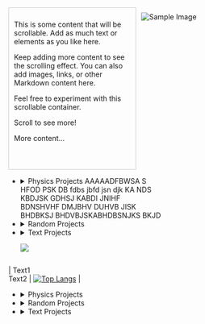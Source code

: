 <div style="display: flex; align-items: flex-start;">

  <!-- Scrollable element on the left -->
  <div style="width: 50%; height: 300px; overflow-y: scroll; border: 1px solid #ccc; padding: 10px;">
    <p>This is some content that will be scrollable. Add as much text or elements as you like here.</p>
    <p>Keep adding more content to see the scrolling effect. You can also add images, links, or other Markdown content here.</p>
    <p>Feel free to experiment with this scrollable container.</p>
    <p>Scroll to see more!</p>
    <p>More content...</p>
  </div>

  <!-- Image on the right -->
  <div style="width: 50%; padding: 10px;">
    <img src="https://via.placeholder.com/300" alt="Sample Image" style="max-width: 100%; height: auto;">
  </div>

</div>





  <div style="display: inline-block; width: 60%; vertical-align: top;">
 
  - <details>
      <summary>Physics Projects AAAAADFBWSA S HFOD PSK DB fdbs jbfd jsn djk KA NDS KBDJSK GDHSJ KABDI JNIHF BDNSHVHF DMJBHV DUHVB JISK BHDBKSJ BHDVBJSKABHDBSNJKS BKJD </summary>
      <ul>
        <li><a href="https://github.com/username/project1">Project 1</a></li>
        <li><a href="https://github.com/username/project2">Project 2</a></li>
        <li><a href="https://github.com/username/project3">Project 3</a></li>
      </ul>
    </details>

  - <details>
      <summary>Random Projects</summary>
      <ul>
        <li><a href="https://github.com/username/random1">Random Project 1</a></li>
        <li><a href="https://github.com/username/random2">Random Project 2</a></li>
        <li><a href="https://github.com/username/random3">Random Project 3</a></li>
      </ul>
    </details>

  - <details>
      <summary>Text Projects</summary>
      <ul>
        <li><a href="https://github.com/username/text1">Text Project 1</a></li>
        <li><a href="https://github.com/username/text2">Text Project 2</a></li>
        <li><a href="https://github.com/username/text3">Text Project 3</a></li>
      </ul>
    </details>

 
      <a href="https://github.com/anuraghazra/github-readme-stats"><img align="center" src="https://github-readme-stats.vercel.app/api/top-langs/?username=frandreoli&layout=compact" /></a> 
  </div>
 

  | Text1 <br/> Text2 | [![Top Langs](https://github-readme-stats.vercel.app/api/top-langs/?username=frandreoli&layout=pie&title=Languages)](https://github.com/anuraghazra/github-readme-stats) |
  



  
<div style="flex: 1; padding-right: 20px;">

  - <details>
      <summary>Physics Projects</summary>
      <ul>
        <li><a href="https://github.com/username/project1">Project 1</a></li>
        <li><a href="https://github.com/username/project2">Project 2</a></li>
        <li><a href="https://github.com/username/project3">Project 3</a></li>
      </ul>
    </details>

  - <details>
      <summary>Random Projects</summary>
      <ul>
        <li><a href="https://github.com/username/random1">Random Project 1</a></li>
        <li><a href="https://github.com/username/random2">Random Project 2</a></li>
        <li><a href="https://github.com/username/random3">Random Project 3</a></li>
      </ul>
    </details>

  - <details>
      <summary>Text Projects</summary>
      <ul>
        <li><a href="https://github.com/username/text1">Text Project 1</a></li>
        <li><a href="https://github.com/username/text2">Text Project 2</a></li>
        <li><a href="https://github.com/username/text3">Text Project 3</a></li>
      </ul>
    </details>

  </div>
